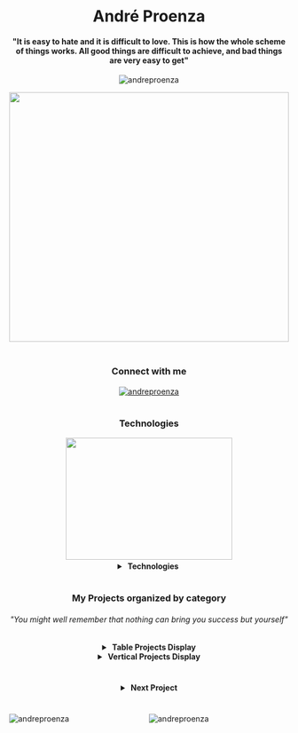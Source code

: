 <h1 align="center">André Proenza</h1>

<h4 align="center">"It is easy to hate and it is difficult to love. This is how the whole scheme of things works. All good things are difficult to achieve, and bad things are very easy to get"</h4>

<p align="center"> <img src="https://komarev.com/ghpvc/?username=andreproenza&label=Profile%20views&color=0e75b6&style=flat" alt="andreproenza" /> </p>

<div align="center">
  
<!--<img src="https://user-images.githubusercontent.com/78174997/178970849-ea5ff831-b657-4797-b1e7-940a2497aba9.gif" width="100%" height="400"/>-->

<img src="https://user-images.githubusercontent.com/78174997/178969123-eccebdd2-90f9-4eb3-9ddf-ef13245a18fe.gif" width="100%" height="450"/>
  
</div>

#

<h3 align="center">Connect with me</h3>
<p align="center">
<!--
<a href="https://linkedin.com/in/andreproenza" target="blank"><img align="center" src="https://img.shields.io/badge/LinkedIn-0077B5?style=for-the-badge&logo=linkedin&logoColor=white" alt="andreproenza"/></a>
  -->
<a href="https://linkedin.com/in/andreproenza" target="blank"><img align="center" src="https://raw.githubusercontent.com/rahuldkjain/github-profile-readme-generator/master/src/images/icons/Social/linked-in-alt.svg" alt="andreproenza" height="30" width="40" /></a>
</p>

#

<h3 align="center">Technologies</h3>

<div align="center">
  
<img src="https://user-images.githubusercontent.com/78174997/178958580-81208815-2b34-42cc-9f31-2ea946b4efd1.gif" width="300" height="220"/>
  
</div>

<details>
  <summary align="center"><b>&nbsp;Technologies&nbsp;</b></summary>
  <br>
<div align="center">

| Frontend             | Backend                           | Mobile         | Databases       |
|:--------------------:|:---------------------------------:|:--------------:|:--------------:|
|<a href="https://www.w3.org/html/" target="_blank" rel="noreferrer"> <img src="https://raw.githubusercontent.com/devicons/devicon/master/icons/html5/html5-original-wordmark.svg" alt="html5" width="35" height="35"/> </a> <a href="https://www.w3schools.com/css/" target="_blank" rel="noreferrer"> <img src="https://raw.githubusercontent.com/devicons/devicon/master/icons/css3/css3-original-wordmark.svg" alt="css3" width="35" height="35"/> </a> <a href="https://developer.mozilla.org/en-US/docs/Web/JavaScript" target="_blank" rel="noreferrer"> <img src="https://raw.githubusercontent.com/devicons/devicon/master/icons/javascript/javascript-original.svg" alt="javascript" width="35" height="35"/> </a>  <a href="https://www.typescriptlang.org/" target="_blank" rel="noreferrer"> <img src="https://raw.githubusercontent.com/devicons/devicon/master/icons/typescript/typescript-original.svg" alt="typescript" width="35" height="35"/> </a>  </a> <a href="https://angular.io" target="_blank" rel="noreferrer"> <img src="https://angular.io/assets/images/logos/angular/angular.svg" alt="angular" width="35" height="35"/> </a> | <a href="https://www.java.com" target="_blank" rel="noreferrer"> <img src="https://raw.githubusercontent.com/devicons/devicon/master/icons/java/java-original.svg" alt="java" width="35" height="35"/> </a> <a href="https://www.python.org" target="_blank" rel="noreferrer"> <img src="https://raw.githubusercontent.com/devicons/devicon/master/icons/python/python-original.svg" alt="python" width="35" height="35"/> </a> <a href="https://www.cprogramming.com/" target="_blank" rel="noreferrer"> <img src="https://raw.githubusercontent.com/devicons/devicon/master/icons/c/c-original.svg" alt="c" width="35" height="35"/> </a> <a href="https://www.haskell.org/" target="_blank" rel="noreferrer"> <img src="https://upload.wikimedia.org/wikipedia/commons/1/1c/Haskell-Logo.svg" alt="haskell" width="35" height="35"/> </a> <a href="https://nodejs.org" target="_blank" rel="noreferrer"> <img src="https://raw.githubusercontent.com/devicons/devicon/master/icons/nodejs/nodejs-original-wordmark.svg" alt="nodejs" width="35" height="35"/> </a> <a href="https://spring.io/" target="_blank" rel="noreferrer"> <img src="https://www.vectorlogo.zone/logos/springio/springio-icon.svg" alt="spring" width="35" height="35"/> </a> | <a href="https://developer.android.com" target="_blank" rel="noreferrer"> <img src="https://raw.githubusercontent.com/devicons/devicon/master/icons/android/android-original-wordmark.svg" alt="android" width="40" height="40"/> </a> | <a href="https://www.oracle.com/" target="_blank" rel="noreferrer"> <img src="https://raw.githubusercontent.com/devicons/devicon/master/icons/oracle/oracle-original.svg" alt="oracle" width="35" height="35"/> </a> <a href="https://www.mongodb.com/" target="_blank" rel="noreferrer"> <img src="https://raw.githubusercontent.com/devicons/devicon/master/icons/mongodb/mongodb-original-wordmark.svg" alt="mongodb" width="35" height="35"/> </a> <a href="https://www.mysql.com/" target="_blank" rel="noreferrer"> <img src="https://raw.githubusercontent.com/devicons/devicon/master/icons/mysql/mysql-original-wordmark.svg" alt="mysql" width="35" height="35"/>  |
</div>

<div align="center">

| Devops               | Backend (BaaS)                    |  Other         |
|:--------------------:|:---------------------------------:|:--------------:|
| <a href="https://www.docker.com/" target="_blank" rel="noreferrer"> <img src="https://raw.githubusercontent.com/devicons/devicon/master/icons/docker/docker-original-wordmark.svg" alt="docker" width="35" height="35"/> </a> <a href="https://www.vagrantup.com/" target="_blank" rel="noreferrer"> <img src="https://www.vectorlogo.zone/logos/vagrantup/vagrantup-icon.svg" alt="vagrant" width="35" height="35"/> </a> <a href="https://kafka.apache.org/" target="_blank" rel="noreferrer"> <img src="https://www.vectorlogo.zone/logos/apache_kafka/apache_kafka-icon.svg" alt="kafka" width="35" height="35"/> </a> <a href="https://www.gnu.org/software/bash/" target="_blank" rel="noreferrer"> <img src="https://www.vectorlogo.zone/logos/gnu_bash/gnu_bash-icon.svg" alt="bash" width="35" height="35"/> </a> <a href="https://aws.amazon.com" target="_blank" rel="noreferrer"> <img src="https://raw.githubusercontent.com/devicons/devicon/master/icons/amazonwebservices/amazonwebservices-original-wordmark.svg" alt="aws" width="35" height="35"/> </a> | <a href="https://firebase.google.com/" target="_blank" rel="noreferrer"> <img src="https://www.vectorlogo.zone/logos/firebase/firebase-icon.svg" alt="firebase" width="35" height="35"/> </a>  | <a href="https://git-scm.com/" target="_blank" rel="noreferrer"> <img src="https://www.vectorlogo.zone/logos/git-scm/git-scm-icon.svg" alt="git" width="35" height="35"/> </a> <a href="https://www.linux.org/" target="_blank" rel="noreferrer"> <img src="https://raw.githubusercontent.com/devicons/devicon/master/icons/linux/linux-original.svg" alt="linux" width="35" height="35"/> </a> <a href="https://postman.com" target="_blank" rel="noreferrer"> <img src="https://www.vectorlogo.zone/logos/getpostman/getpostman-icon.svg" alt="postman" width="35" height="35"/> </a> <a href="https://www.blender.org/" target="_blank" rel="noreferrer"> <img src="https://download.blender.org/branding/community/blender_community_badge_white.svg" alt="blender" width="35" height="35"/> </a> <a href="https://www.figma.com/" target="_blank" rel="noreferrer"> <img src="https://www.vectorlogo.zone/logos/figma/figma-icon.svg" alt="figma" width="35" height="35"/> </a> 

</div>

</details>

#

<h3 align="center">My Projects organized by category</h3>
<h6 align="center">"You might well remember that nothing can bring you success but yourself"</h6>

<details>
  <summary align="center"><b>&nbsp;Table&nbsp;Projects&nbsp;Display</b></summary>
<p align="justify"> 

<div align="center">

| Web | Android | Command Line | 3D Modelling | Cyber Security | Integration | Tools | Innovative Digital Ideas |
|:------:|:------:|:------:|:------:|:------:|:------:|:------:|:------:|
| [PhotoHub](https://github.com/AndreProenza/PhotoHub) | [ConversationalIST](https://github.com/AndreProenza/ConversationalIST) | [InstagramClone](https://github.com/AndreProenza/InstagramClone) | [3D-TerreiroPaco-Lisbon](https://github.com/AndreProenza/3D-TerreiroPaco-Lisbon) | [Football-Leaks](https://github.com/AndreProenza/Football-Leaks) | [Autonomous-Vehicle-As-A-Service](https://github.com/AndreProenza/Autonomous-Vehicle-As-A-Service) | [StackGrep](https://github.com/AndreProenza/StackGrep) | [SpendIT](https://github.com/AndreProenza/SpendIT) |
| [Medical-Test-Records](https://github.com/AndreProenza/Medical-Test-Records) |  | [StackGrep](https://github.com/AndreProenza/StackGrep) |
| [Corona-Diary](https://github.com/AndreProenza/Corona-Diary) 
| 

</div>

</p>
 
</details>


<details>
  <summary align="center"><b>&nbsp;Vertical&nbsp;Projects&nbsp;Display</b></summary>
  
<div align="center">

### Web Applications

[PhotoHub](https://github.com/AndreProenza/PhotoHub)
  
[Medical-Test-Records](https://github.com/AndreProenza/Medical-Test-Records)
  
[Corona-Diary](https://github.com/AndreProenza/Corona-Diary)

### Android Applications

[ConversationalIST](https://github.com/AndreProenza/ConversationalIST)

### Command Line Applications

[InstagramClone](https://github.com/AndreProenza/InstagramClone)
  
[StackGrep](https://github.com/AndreProenza/StackGrep)

### 3D Modelling

[3D-TerreiroPaco-Lisbon](https://github.com/AndreProenza/3D-TerreiroPaco-Lisbon)

### Cyber Security

[Football-Leaks](https://github.com/AndreProenza/Football-Leaks)

### Integration Applications

[Autonomous-Vehicle-As-A-Service](https://github.com/AndreProenza/Autonomous-Vehicle-As-A-Service)
 
### Tools

[StackGrep](https://github.com/AndreProenza/StackGrep)

### Innovative Digital Ideas

[SpendIT](https://github.com/AndreProenza/SpendIT)

</div>
</details>

#

<details>
  <summary align="center"><b>&nbsp;Next&nbsp;Project</b></summary>
  <br>
<div align="center">

  <img src="https://user-images.githubusercontent.com/78174997/178962362-a97a4e40-7df2-4bc5-9974-405d40dd8ac2.gif" width="300" height="220"/>
  
  <!--<img src="https://user-images.githubusercontent.com/78174997/178966486-0758ce0c-2bee-4e32-a695-23e1582ca938.gif" width="300" height="220"/>-->
 
</div>
</details>
  

#

<img align="left" src="https://github-readme-stats.vercel.app/api/top-langs?username=andreproenza&show_icons=true&locale=en&layout=compact&theme=dracula" alt="andreproenza" width="40%"/>
<img align="right" src="https://github-readme-stats.vercel.app/api?username=andreproenza&show_icons=true&locale=en&theme=dracula" alt="andreproenza" width="50%"/>

